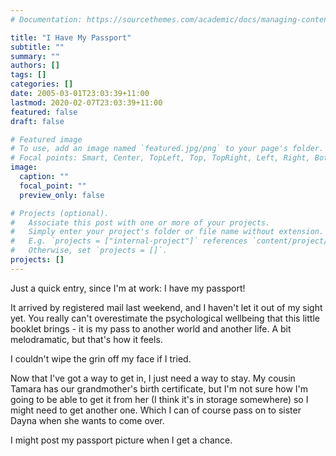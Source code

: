 ```yaml
---
# Documentation: https://sourcethemes.com/academic/docs/managing-content/

title: "I Have My Passport"
subtitle: ""
summary: ""
authors: []
tags: []
categories: []
date: 2005-03-01T23:03:39+11:00
lastmod: 2020-02-07T23:03:39+11:00
featured: false
draft: false

# Featured image
# To use, add an image named `featured.jpg/png` to your page's folder.
# Focal points: Smart, Center, TopLeft, Top, TopRight, Left, Right, BottomLeft, Bottom, BottomRight.
image:
  caption: ""
  focal_point: ""
  preview_only: false

# Projects (optional).
#   Associate this post with one or more of your projects.
#   Simply enter your project's folder or file name without extension.
#   E.g. `projects = ["internal-project"]` references `content/project/deep-learning/index.md`.
#   Otherwise, set `projects = []`.
projects: []
---
```

Just a quick entry, since I'm at work: I have my passport!

It arrived by registered mail last weekend, and I haven't let it out of my sight yet. You really can't overestimate the psychological wellbeing that this little booklet brings - it is my pass to another world and another life. A bit melodramatic, but that's how it feels.

I couldn't wipe the grin off my face if I tried.

Now that I've got a way to get in, I just need a way to stay. My cousin Tamara has our grandmother's birth certificate, but I'm not sure how I'm going to be able to get it from her (I think it's in storage somewhere) so I might need to get another one. Which I can of course pass on to sister Dayna when she wants to come over.

I might post my passport picture when I get a chance.

